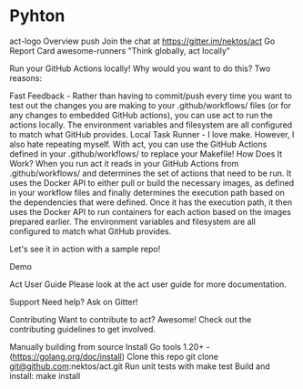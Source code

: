 # Pyhton
act-logo
Overview push Join the chat at https://gitter.im/nektos/act Go Report Card awesome-runners
"Think globally, act locally"

Run your GitHub Actions locally! Why would you want to do this? Two reasons:

Fast Feedback - Rather than having to commit/push every time you want to test out the changes you are making to your .github/workflows/ files (or for any changes to embedded GitHub actions), you can use act to run the actions locally. The environment variables and filesystem are all configured to match what GitHub provides.
Local Task Runner - I love make. However, I also hate repeating myself. With act, you can use the GitHub Actions defined in your .github/workflows/ to replace your Makefile!
How Does It Work?
When you run act it reads in your GitHub Actions from .github/workflows/ and determines the set of actions that need to be run. It uses the Docker API to either pull or build the necessary images, as defined in your workflow files and finally determines the execution path based on the dependencies that were defined. Once it has the execution path, it then uses the Docker API to run containers for each action based on the images prepared earlier. The environment variables and filesystem are all configured to match what GitHub provides.

Let's see it in action with a sample repo!

Demo

Act User Guide
Please look at the act user guide for more documentation.

Support
Need help? Ask on Gitter!

Contributing
Want to contribute to act? Awesome! Check out the contributing guidelines to get involved.

Manually building from source
Install Go tools 1.20+ - (https://golang.org/doc/install)
Clone this repo git clone git@github.com:nektos/act.git
Run unit tests with make test
Build and install: make install

